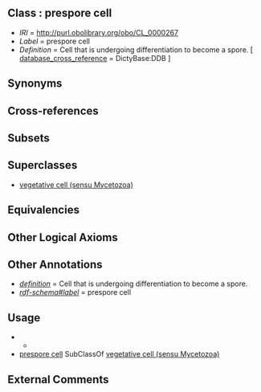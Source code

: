 
## Class : prespore cell

 * *IRI* = http://purl.obolibrary.org/obo/CL_0000267
 * *Label* = prespore cell
 * *Definition* = Cell that is undergoing differentiation to become a spore. [ [database_cross_reference](../../ef/oboInOwl#hasDbXref.md) = DictyBase:DDB ]

## Synonyms


## Cross-references


## Subsets


## Superclasses

 * [vegetative cell (sensu Mycetozoa)](../../CL/63/CL_0000263.md)

## Equivalencies


## Other Logical Axioms


## Other Annotations

 * *[definition](../../IAO/15/IAO_0000115.md)* = Cell that is undergoing differentiation to become a spore.
 * *[rdf-schema#label](../../el/rdf-schema#label.md)* = prespore cell

## Usage

 * -
 * [prespore cell](../../CL/67/CL_0000267.md) SubClassOf [vegetative cell (sensu Mycetozoa)](../../CL/63/CL_0000263.md)

## External Comments

